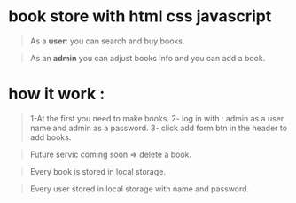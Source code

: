 # book store with html css javascript

> As a **user**: you can search and buy books.

> As an **admin** you can adjust books info and you can add a book.

# how it work :

> 1-At the first you need to make books.
> 2- log in with : admin as a user name and admin as a password.
> 3- click add form btn in the header to add books.

> Future servic coming soon => delete a book.

> Every book is stored in local storage.

> Every user stored in local storage with name and password.
